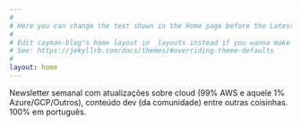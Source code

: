 ```yaml
---
#
# Here you can change the text shown in the Home page before the Latest Posts section.
#
# Edit cayman-blog's home layout in _layouts instead if you wanna make some changes
# See: https://jekyllrb.com/docs/themes/#overriding-theme-defaults
#
layout: home
---
```


Newsletter semanal com atualizações sobre cloud (99% AWS e aquele 1% Azure/GCP/Outros), conteúdo dev (da comunidade) entre outras coisinhas. 100% em português.

